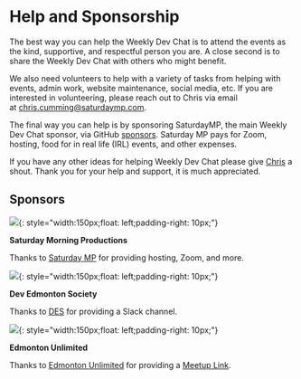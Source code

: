 # Help and Sponsorship

The best way you can help the Weekly Dev Chat is to attend the events as the kind, supportive, and respectful person you are. A close second is to share the Weekly Dev Chat with others who might benefit.

We also need volunteers to help with a variety of tasks from helping with events, admin work, website maintenance, social media, etc. If you are interested in volunteering, please reach out to Chris via email at <chris.cumming@saturdaymp.com>.

The final way you can help is by sponsoring SaturdayMP, the main Weekly Dev Chat sponsor, via GitHub [sponsors](https://github.com/sponsors/saturdaymp). Saturday MP pays for Zoom, hosting, food for in real life (IRL) events, and other expenses.

If you have any other ideas for helping Weekly Dev Chat please give [Chris](https://weeklydevchat.com/chris.cumming@saturdaymp.com) a shout. Thank you for your help and support, it is much appreciated.

Sponsors
--------

![](https://weeklydevchat.com/wp-content/uploads/2022/12/smp.jpeg){: style="width:150px;float: left;padding-right: 10px;"}

**Saturday Morning Productions**

Thanks to [Saturday MP](https://saturdaymp.com/) for providing hosting, Zoom, and more.

![](https://weeklydevchat.com/wp-content/uploads/2022/12/devEd.png){: style="width:150px;float: left;padding-right: 10px;"}

**Dev Edmonton Society**

Thanks to [DES](https://devedmonton.com/) for providing a Slack channel.

![](https://weeklydevchat.com/wp-content/uploads/2022/12/EdmontonUnlimited.jpeg){: style="width:150px;float: left;padding-right: 10px;"}

**Edmonton Unlimited**

Thanks to [Edmonton Unlimited](https://edmontonunlimited.com/) for providing a [Meetup Link](https://edmontonunlimited.com/).